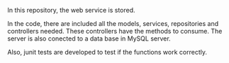 In this repository, the web service is stored.

In the code, there are included all the models, services, repositories and controllers needed. These controllers have the methods to consume. 
The server is also conected to a data base in MySQL server.

Also, junit tests are developed to test if the functions work correctly.

